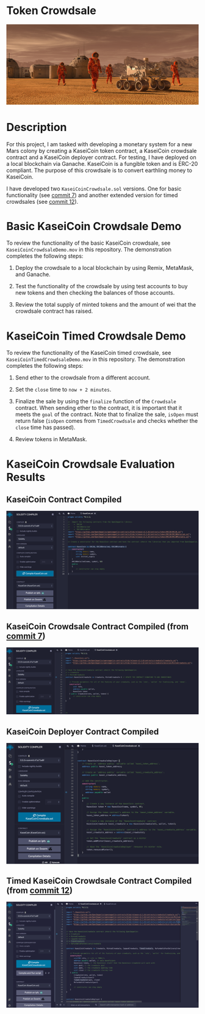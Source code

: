 # Token Crowdsale

![alt=""](Images/application-image.png)

# Description

For this project, I am tasked with developing a monetary system for a new Mars colony by creating a KaseiCoin token contract, a KaseiCoin crowdsale contract and a KaseiCoin deployer contract. For testing, I have deployed on a local blockchain via Ganache. KaseiCoin is a fungible token and is ERC-20 compliant. The purpose of this crowdsale is to convert earthling money to KaseiCoin.

I have developed two `KaseiCoinCrowdsale.sol` versions. One for basic functionality (see [commit 7](https://github.com/tyedem/Token-Crowdsale/tree/3e997fa3a4da4c956f59d8744d4f056b4ad16993)) and another extended version for timed crowdsales (see [commit 12](https://github.com/tyedem/Token-Crowdsale/tree/d9c9578f846866c3b97aa7ecdc05883afa58197b)).

# Basic KaseiCoin Crowdsale Demo

To review the functionality of the basic KaseiCoin crowdsale, see `KaseiCoinCrowdsaleDemo.mov` in this repository. The demonstration completes the following steps:

1. Deploy the crowdsale to a local blockchain by using Remix, MetaMask, and Ganache.

2. Test the functionality of the crowdsale by using test accounts to buy new tokens and then checking the balances of those accounts.

3. Review the total supply of minted tokens and the amount of wei that the crowdsale contract has raised.


# KaseiCoin Timed Crowdsale Demo

To review the functionality of the KaseiCoin timed crowdsale, see `KaseiCoinTimedCrowdsaleDemo.mov` in this repository. The demonstration completes the following steps:

1. Send ether to the crowdsale from a different account.

2. Set the `close` time to `now + 2 minutes`.

3. Finalize the sale by using the `finalize` function of the `Crowdsale` contract. When sending ether to the contract, it is important that it meets the `goal` of the contract. Note that to finalize the sale, `isOpen` must return false (`isOpen` comes from `TimedCrowdsale` and checks whether the `close` time has passed).

4. Review tokens in MetaMask.

# KaseiCoin Crowdsale Evaluation Results

## KaseiCoin Contract Compiled

![Compiled-KaseiCoin](Evaluation-Results/Compiled-KaseiCoin.png)

## KaseiCoin Crowdsale Contract Compiled (from [commit 7](https://github.com/tyedem/Token-Crowdsale/tree/3e997fa3a4da4c956f59d8744d4f056b4ad16993))

![Compiled-KaseiCoinCrowdsale](Evaluation-Results/Compiled-KaseiCoinCrowdsale.png)

## KaseiCoin Deployer Contract Compiled

![Compiled-KaseiCoinDeployer](Evaluation-Results/Compiled-KaseiCoinDeployer.png)

## Timed KaseiCoin Crowdsale Contract Compiled (from [commit 12](https://github.com/tyedem/Token-Crowdsale/tree/d9c9578f846866c3b97aa7ecdc05883afa58197b))

![Compiled-KaseiCoinTimedCrowdsale](Evaluation-Results/Compiled-KaseiCoinTimedCrowdsale.png)
